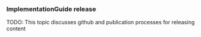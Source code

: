 ### **ImplementationGuide release**

TODO: This topic discusses github and publication processes for releasing content